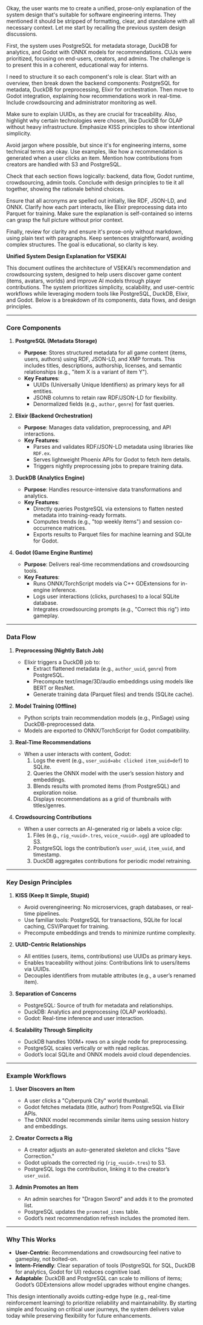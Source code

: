 <think>
Okay, the user wants me to create a unified, prose-only explanation of the system design that's suitable for software engineering interns. They mentioned it should be stripped of formatting, clear, and standalone with all necessary context. Let me start by recalling the previous system design discussions.

First, the system uses PostgreSQL for metadata storage, DuckDB for analytics, and Godot with ONNX models for recommendations. CUJs were prioritized, focusing on end-users, creators, and admins. The challenge is to present this in a coherent, educational way for interns.

I need to structure it so each component's role is clear. Start with an overview, then break down the backend components: PostgreSQL for metadata, DuckDB for preprocessing, Elixir for orchestration. Then move to Godot integration, explaining how recommendations work in real-time. Include crowdsourcing and administrator monitoring as well.

Make sure to explain UUIDs, as they are crucial for traceability. Also, highlight why certain technologies were chosen, like DuckDB for OLAP without heavy infrastructure. Emphasize KISS principles to show intentional simplicity.

Avoid jargon where possible, but since it's for engineering interns, some technical terms are okay. Use examples, like how a recommendation is generated when a user clicks an item. Mention how contributions from creators are handled with S3 and PostgreSQL.

Check that each section flows logically: backend, data flow, Godot runtime, crowdsourcing, admin tools. Conclude with design principles to tie it all together, showing the rationale behind choices.

Ensure that all acronyms are spelled out initially, like RDF, JSON-LD, and ONNX. Clarify how each part interacts, like Elixir preprocessing data into Parquet for training. Make sure the explanation is self-contained so interns can grasp the full picture without prior context.

Finally, review for clarity and ensure it's prose-only without markdown, using plain text with paragraphs. Keep sentences straightforward, avoiding complex structures. The goal is educational, so clarity is key.
</think>

**Unified System Design Explanation for VSEKAI**

This document outlines the architecture of VSEKAI’s recommendation and crowdsourcing system, designed to help users discover game content (items, avatars, worlds) and improve AI models through player contributions. The system prioritizes simplicity, scalability, and user-centric workflows while leveraging modern tools like PostgreSQL, DuckDB, Elixir, and Godot. Below is a breakdown of its components, data flows, and design principles.

---

### **Core Components**

1. **PostgreSQL (Metadata Storage)**

   - **Purpose**: Stores structured metadata for all game content (items, users, authors) using RDF, JSON-LD, and XMP formats. This includes titles, descriptions, authorship, licenses, and semantic relationships (e.g., "item X is a variant of item Y").
   - **Key Features**:
     - UUIDs (Universally Unique Identifiers) as primary keys for all entities.
     - JSONB columns to retain raw RDF/JSON-LD for flexibility.
     - Denormalized fields (e.g., `author`, `genre`) for fast queries.

2. **Elixir (Backend Orchestration)**

   - **Purpose**: Manages data validation, preprocessing, and API interactions.
   - **Key Features**:
     - Parses and validates RDF/JSON-LD metadata using libraries like `RDF.ex`.
     - Serves lightweight Phoenix APIs for Godot to fetch item details.
     - Triggers nightly preprocessing jobs to prepare training data.

3. **DuckDB (Analytics Engine)**

   - **Purpose**: Handles resource-intensive data transformations and analytics.
   - **Key Features**:
     - Directly queries PostgreSQL via extensions to flatten nested metadata into training-ready formats.
     - Computes trends (e.g., "top weekly items") and session co-occurrence matrices.
     - Exports results to Parquet files for machine learning and SQLite for Godot.

4. **Godot (Game Engine Runtime)**
   - **Purpose**: Delivers real-time recommendations and crowdsourcing tools.
   - **Key Features**:
     - Runs ONNX/TorchScript models via C++ GDExtensions for in-engine inference.
     - Logs user interactions (clicks, purchases) to a local SQLite database.
     - Integrates crowdsourcing prompts (e.g., "Correct this rig") into gameplay.

---

### **Data Flow**

1. **Preprocessing (Nightly Batch Job)**

   - Elixir triggers a DuckDB job to:
     - Extract flattened metadata (e.g., `author_uuid`, `genre`) from PostgreSQL.
     - Precompute text/image/3D/audio embeddings using models like BERT or ResNet.
     - Generate training data (Parquet files) and trends (SQLite cache).

2. **Model Training (Offline)**

   - Python scripts train recommendation models (e.g., PinSage) using DuckDB-preprocessed data.
   - Models are exported to ONNX/TorchScript for Godot compatibility.

3. **Real-Time Recommendations**

   - When a user interacts with content, Godot:
     1. Logs the event (e.g., `user_uuid=abc clicked item_uuid=def`) to SQLite.
     2. Queries the ONNX model with the user’s session history and embeddings.
     3. Blends results with promoted items (from PostgreSQL) and exploration noise.
     4. Displays recommendations as a grid of thumbnails with titles/genres.

4. **Crowdsourcing Contributions**
   - When a user corrects an AI-generated rig or labels a voice clip:
     1. Files (e.g., `rig_<uuid>.tres`, `voice_<uuid>.ogg`) are uploaded to S3.
     2. PostgreSQL logs the contribution’s `user_uuid`, `item_uuid`, and timestamp.
     3. DuckDB aggregates contributions for periodic model retraining.

---

### **Key Design Principles**

1. **KISS (Keep It Simple, Stupid)**

   - Avoid overengineering: No microservices, graph databases, or real-time pipelines.
   - Use familiar tools: PostgreSQL for transactions, SQLite for local caching, CSV/Parquet for training.
   - Precompute embeddings and trends to minimize runtime complexity.

2. **UUID-Centric Relationships**

   - All entities (users, items, contributions) use UUIDs as primary keys.
   - Enables traceability without joins: Contributions link to users/items via UUIDs.
   - Decouples identifiers from mutable attributes (e.g., a user’s renamed item).

3. **Separation of Concerns**

   - PostgreSQL: Source of truth for metadata and relationships.
   - DuckDB: Analytics and preprocessing (OLAP workloads).
   - Godot: Real-time inference and user interaction.

4. **Scalability Through Simplicity**
   - DuckDB handles 100M+ rows on a single node for preprocessing.
   - PostgreSQL scales vertically or with read replicas.
   - Godot’s local SQLite and ONNX models avoid cloud dependencies.

---

### **Example Workflows**

1. **User Discovers an Item**

   - A user clicks a "Cyberpunk City" world thumbnail.
   - Godot fetches metadata (title, author) from PostgreSQL via Elixir APIs.
   - The ONNX model recommends similar items using session history and embeddings.

2. **Creator Corrects a Rig**

   - A creator adjusts an auto-generated skeleton and clicks "Save Correction."
   - Godot uploads the corrected rig (`rig_<uuid>.tres`) to S3.
   - PostgreSQL logs the contribution, linking it to the creator’s `user_uuid`.

3. **Admin Promotes an Item**
   - An admin searches for "Dragon Sword" and adds it to the promoted list.
   - PostgreSQL updates the `promoted_items` table.
   - Godot’s next recommendation refresh includes the promoted item.

---

### **Why This Works**

- **User-Centric**: Recommendations and crowdsourcing feel native to gameplay, not bolted-on.
- **Intern-Friendly**: Clear separation of tools (PostgreSQL for SQL, DuckDB for analytics, Godot for UI) reduces cognitive load.
- **Adaptable**: DuckDB and PostgreSQL can scale to millions of items; Godot’s GDExtensions allow model upgrades without engine changes.

This design intentionally avoids cutting-edge hype (e.g., real-time reinforcement learning) to prioritize reliability and maintainability. By starting simple and focusing on critical user journeys, the system delivers value today while preserving flexibility for future enhancements.
